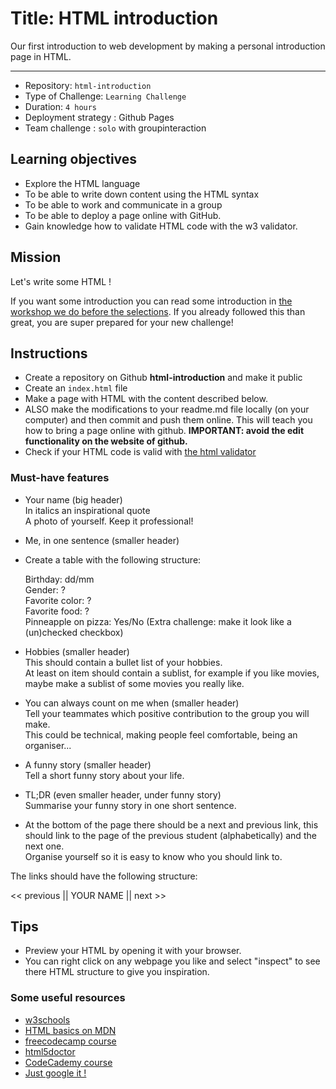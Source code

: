 # Title: HTML introduction

Our first introduction to web development by making a personal introduction page in HTML.

---

- Repository: `html-introduction`
- Type of Challenge: `Learning Challenge`
- Duration: `4 hours`
- Deployment strategy : Github Pages
- Team challenge : `solo` with groupinteraction

## Learning objectives
- Explore the HTML language
- To be able to write down content using the HTML syntax
- To be able to work and communicate in a group
- To be able to deploy a page online with GitHub.
- Gain knowledge how to validate HTML code with the w3 validator.

## Mission
Let's write some HTML !

If you want some introduction you can read some introduction in [the workshop we do before the selections](https://github.com/becodeorg/Workshop-BeCode-antwerp). If you already followed this than great, you are super prepared for your new challenge!

## Instructions
- Create a repository on Github **html-introduction** and make it public
- Create an `index.html` file
- Make a page with HTML with the content described below.
- ALSO make the modifications to your readme.md file locally (on your computer) and then commit and push them online. This will teach you how to bring a page online with github. **IMPORTANT: avoid the edit functionality on the website of github.**
- Check if your HTML code is valid with [the html validator](https://validator.w3.org/)

### Must-have features

- Your name (big header)  
  In italics an inspirational quote  
  A photo of yourself. Keep it professional!

- Me, in one sentence (smaller header)

- Create a table with the following structure:

  Birthday: dd/mm  
  Gender: ?  
  Favorite color: ?  
  Favorite food: ?  
  Pinneapple on pizza: Yes/No (Extra challenge: make it look like a (un)checked checkbox)

- Hobbies (smaller header)  
  This should contain a bullet list of your hobbies.  
  At least on item should contain a sublist, for example if you like movies, maybe make a sublist of some movies you really like.

- You can always count on me when (smaller header)  
  Tell your teammates which positive contribution to the group you will make.  
  This could be technical, making people feel comfortable, being an organiser...

- A funny story (smaller header)   
  Tell a short funny story about your life.

- TL;DR (even smaller header, under funny story)  
  Summarise your funny story in one short sentence.

- At the bottom of the page there should be a next and previous link, this should link to the page of the previous student (alphabetically) and the next one.  
  Organise yourself so it is easy to know who you should link to.

The links should have the following structure:

<< previous || YOUR NAME || next >>

## Tips

- Preview your HTML by opening it with your browser.
- You can right click on any webpage you like and select "inspect" to see there HTML structure to give you inspiration.

### Some useful resources

- [w3schools](https://www.w3schools.com/html/default.asp)
- [HTML basics on MDN](https://developer.mozilla.org/en-US/docs/Learn/Getting_started_with_the_web/HTML_basics)
- [freecodecamp course](https://learn.freecodecamp.org/responsive-web-design/basic-html-and-html5)
- [html5doctor](http://html5doctor.com/)
- [CodeCademy course](https://www.codecademy.com/learn/learn-html)
- [Just google it !](google.com)